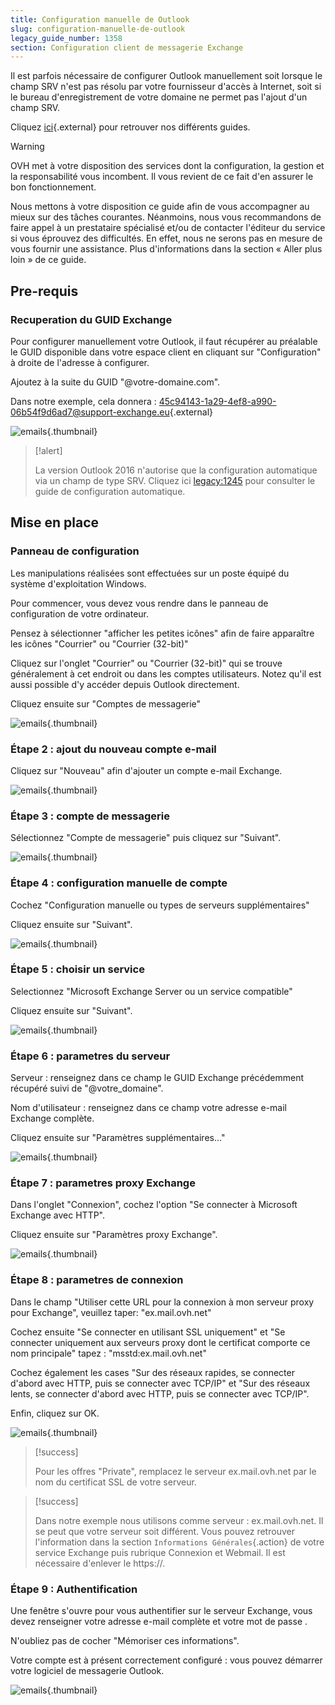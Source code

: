 ```yaml
---
title: Configuration manuelle de Outlook
slug: configuration-manuelle-de-outlook
legacy_guide_number: 1358
section: Configuration client de messagerie Exchange
---
```


Il est parfois nécessaire de configurer Outlook manuellement soit lorsque le champ SRV n'est pas résolu par votre fournisseur d'accès à Internet, soit si le bureau d'enregistrement de votre domaine ne permet pas l'ajout d'un champ SRV.

Cliquez [ici](https://www.ovh.com/fr/emails/hosted-exchange-2013/documents/){.external} pour retrouver nos différents guides.


> [!warning]
>
> OVH met à votre disposition des services dont la configuration, la gestion et la responsabilité vous incombent. Il vous revient de ce fait d'en assurer le bon fonctionnement.
> 
> Nous mettons à votre disposition ce guide afin de vous accompagner au mieux sur des tâches courantes. Néanmoins, nous vous recommandons de faire appel à un prestataire spécialisé et/ou de contacter l'éditeur du service si vous éprouvez des difficultés. En effet, nous ne serons pas en mesure de vous fournir une assistance. Plus d'informations dans la section « Aller plus loin » de ce guide.
> 

## Pre-requis

### Recuperation du GUID Exchange
Pour configurer manuellement votre Outlook, il faut récupérer au préalable le GUID disponible dans votre espace client en cliquant sur "Configuration" à droite de l'adresse à configurer.

Ajoutez à la suite du GUID "@votre-domaine.com".

Dans notre exemple, cela donnera : [45c94143-1a29-4ef8-a990-06b54f9d6ad7@support-exchange.eu](mailto:45c94143-1a29-4ef8-a990-06b54f9d6ad7@support-exchange.eu){.external}


![emails](images/1568.png){.thumbnail}



> [!alert]
>
> La version Outlook 2016 n'autorise que la configuration automatique via un champ de type SRV. Cliquez ici <legacy:1245> pour consulter le guide de configuration automatique.
> 


## Mise en place

### Panneau de configuration
Les manipulations réalisées sont effectuées sur un poste équipé du système d'exploitation Windows.

Pour commencer, vous devez vous rendre dans le panneau de configuration de votre ordinateur.

Pensez à sélectionner "afficher les petites icônes" afin de faire apparaître les icônes "Courrier" ou "Courrier (32-bit)"

Cliquez sur l'onglet "Courrier" ou  "Courrier (32-bit)" qui se trouve généralement à cet endroit ou dans les comptes utilisateurs. Notez qu'il est aussi possible d'y accéder depuis Outlook directement.

Cliquez ensuite sur "Comptes de messagerie"


![emails](images/992.png){.thumbnail}


### Étape 2 &#58; ajout du nouveau compte e-mail
Cliquez sur "Nouveau" afin d'ajouter un compte e-mail Exchange.


![emails](images/1551.png){.thumbnail}


### Étape 3 &#58; compte de messagerie
Sélectionnez "Compte de messagerie" puis cliquez sur "Suivant".


![emails](images/994.png){.thumbnail}


### Étape 4 &#58; configuration manuelle de compte
Cochez "Configuration manuelle ou types de serveurs supplémentaires"

Cliquez ensuite sur "Suivant".


![emails](images/1552.png){.thumbnail}


### Étape 5 &#58; choisir un service
Selectionnez "Microsoft Exchange Server ou un service compatible"

Cliquez ensuite sur "Suivant".


![emails](images/1553.png){.thumbnail}


### Étape 6 &#58; parametres du serveur
Serveur : renseignez dans ce champ le GUID Exchange précédemment récupéré suivi de "@votre_domaine".

Nom d'utilisateur : renseignez dans ce champ votre adresse e-mail Exchange complète.

Cliquez ensuite sur "Paramètres supplémentaires..."


![emails](images/1554.png){.thumbnail}


### Étape 7 &#58; parametres proxy Exchange
Dans l'onglet "Connexion", cochez l'option "Se connecter à Microsoft Exchange avec HTTP".

Cliquez ensuite sur "Paramètres proxy Exchange".


![emails](images/1555.png){.thumbnail}


### Étape 8 &#58; parametres de connexion
Dans le champ "Utiliser cette URL pour la connexion à mon serveur proxy pour Exchange", veuillez taper: "ex.mail.ovh.net"

Cochez ensuite "Se connecter en utilisant SSL uniquement" et "Se connecter uniquement aux serveurs proxy dont le certificat comporte ce nom principale" tapez : "msstd:ex.mail.ovh.net"

Cochez également les cases "Sur des réseaux rapides, se connecter d'abord avec HTTP, puis se connecter avec TCP/IP" et "Sur des réseaux lents, se connecter d'abord avec HTTP, puis se connecter avec TCP/IP".

Enfin, cliquez sur OK.


![emails](images/1556.png){.thumbnail}



> [!success]
>
> Pour les offres "Private", remplacez le serveur ex.mail.ovh.net par le nom du certificat SSL de votre serveur.
> 



> [!success]
>
> Dans notre exemple nous utilisons comme serveur : ex.mail.ovh.net. Il se peut que votre serveur soit différent.
> Vous pouvez retrouver l'information dans la section `Informations Générales`{.action}
> de votre service Exchange puis rubrique Connexion et Webmail.
> Il est nécessaire d'enlever le https://.
> 


### Étape 9 &#58; Authentification
Une fenêtre s'ouvre pour vous authentifier sur le serveur Exchange, vous devez renseigner votre adresse e-mail complète et votre mot de passe .

N'oubliez pas de cocher "Mémoriser ces informations".

Votre compte est à présent correctement configuré : vous pouvez démarrer votre logiciel de messagerie Outlook.


![emails](images/1557.png){.thumbnail}